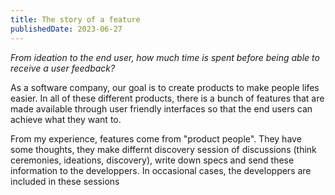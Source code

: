 ```yaml
---
title: The story of a feature
publishedDate: 2023-06-27
---
```


_From ideation to the end user, how much time is spent before being able to receive a user feedback?_

As a software company, our goal is to create products to make people lifes easier. In all of these different products, there is a bunch of features that are made available through user friendly interfaces so that the end users can achieve what they want to.

From my experience, features come from "product people". They have some thoughts, they make differnt discovery session of discussions (think ceremonies, ideations, discovery), write down specs and send these information to the developpers. In occasional cases, the developpers are included in these sessions
